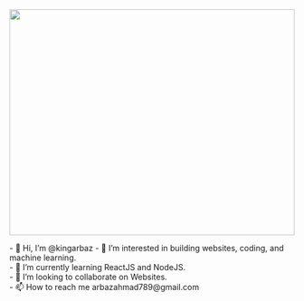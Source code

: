 <img src="https://media.giphy.com/media/vFKqnCdLPNOKc/giphy.gif" width="100%" height="400"/>
<p>- 👋 Hi, I’m @kingarbaz
- 👀 I’m interested in building websites, coding, and machine learning.<br>
- 🌱 I’m currently learning ReactJS and NodeJS.<br>
- 💞️ I’m looking to collaborate on Websites.<br>
- 📫 How to reach me arbazahmad789@gmail.com<br>
</p>
<!---
kingarbaz/kingarbaz is a ✨ special ✨ repository because its `README.md` (this file) appears on your GitHub profile.
You can click the Preview link to take a look at your changes.
--->

